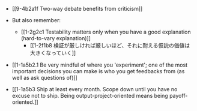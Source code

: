 - [[9-4b2a1f Two-way debate benefits from criticism]]

- But also remember:
	- [[1-2g2c1 Testability matters only when you have a good explanation (hard-to-vary explanation)]]
		- [[1-2f1b8 検証が厳しければ厳しいほど、それに耐える仮説の価値は大きくなっていく]]

- [[1-1a5b2.1 Be very mindful of where you 'experiment'; one of the most important decisions you can make is who you get feedbacks from (as well as ask questions of)]]
- [[1-1a5b3 Ship at least every month. Scope down until you have no excuse not to ship. Being output-project-oriented means being payoff-oriented.]]
